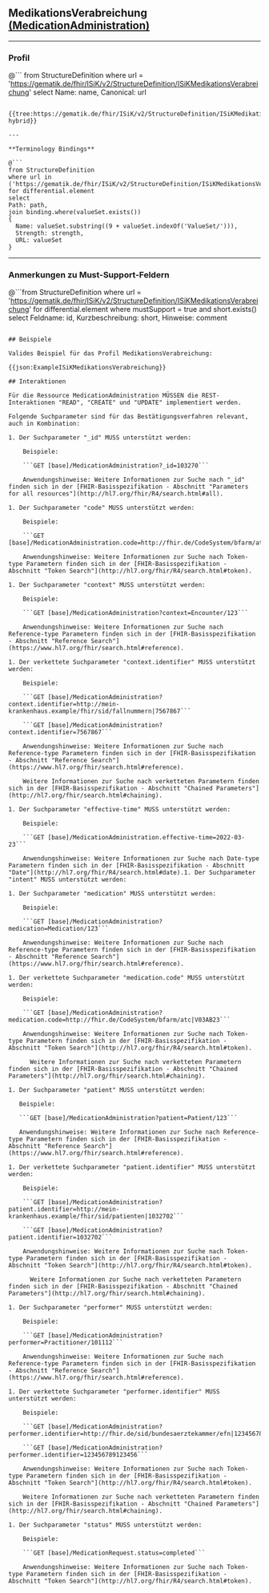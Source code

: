## MedikationsVerabreichung [(MedicationAdministration)](https://www.hl7.org/fhir/medicationadministration.html)

---

### Profil

@```
from StructureDefinition where url = 'https://gematik.de/fhir/ISiK/v2/StructureDefinition/ISiKMedikationsVerabreichung' select Name: name, Canonical: url
```

{{tree:https://gematik.de/fhir/ISiK/v2/StructureDefinition/ISiKMedikationsVerabreichung, hybrid}}

---

**Terminology Bindings**

@```
from StructureDefinition
where url in ('https://gematik.de/fhir/ISiK/v2/StructureDefinition/ISiKMedikationsVerabreichung')
for differential.element
select
Path: path,
join binding.where(valueSet.exists())
{
  Name: valueSet.substring((9 + valueSet.indexOf('ValueSet/'))),
  Strength: strength,
  URL: valueSet
}
```

---

### Anmerkungen zu Must-Support-Feldern

@```from
	StructureDefinition
where
    url = 'https://gematik.de/fhir/ISiK/v2/StructureDefinition/ISiKMedikationsVerabreichung'
for differential.element
where mustSupport = true
  and short.exists()
select
	Feldname: id, Kurzbeschreibung: short, Hinweise: comment
```

## Beispiele

Valides Beispiel für das Profil MedikationsVerabreichung:

{{json:ExampleISiKMedikationsVerabreichung}}

## Interaktionen

Für die Ressource MedicationAdministration MÜSSEN die REST-Interaktionen "READ", "CREATE" und "UPDATE" implementiert werden.

Folgende Suchparameter sind für das Bestätigungsverfahren relevant, auch in Kombination:

1. Der Suchparameter "_id" MUSS unterstützt werden:

    Beispiele:

    ```GET [base]/MedicationAdministration?_id=103270```

    Anwendungshinweise: Weitere Informationen zur Suche nach "_id" finden sich in der [FHIR-Basisspezifikation - Abschnitt "Parameters for all resources"](http://hl7.org/fhir/R4/search.html#all).

1. Der Suchparameter "code" MUSS unterstützt werden:

    Beispiele:

    ```GET [base]/MedicationAdministration.code=http://fhir.de/CodeSystem/bfarm/atc|V03AB23```

    Anwendungshinweise: Weitere Informationen zur Suche nach Token-type Parametern finden sich in der [FHIR-Basisspezifikation - Abschnitt "Token Search"](http://hl7.org/fhir/R4/search.html#token).

1. Der Suchparameter "context" MUSS unterstützt werden:

    Beispiele:

    ```GET [base]/MedicationAdministration?context=Encounter/123```

    Anwendungshinweise: Weitere Informationen zur Suche nach Reference-type Parametern finden sich in der [FHIR-Basisspezifikation - Abschnitt "Reference Search"](https://www.hl7.org/fhir/search.html#reference).

1. Der verkettete Suchparameter "context.identifier" MUSS unterstützt werden:

    Beispiele:

    ```GET [base]/MedicationAdministration?context.identifier=http://mein-krankenhaus.example/fhir/sid/fallnummern|7567867```

    ```GET [base]/MedicationAdministration?context.identifier=7567867```

    Anwendungshinweise: Weitere Informationen zur Suche nach Reference-type Parametern finden sich in der [FHIR-Basisspezifikation - Abschnitt "Reference Search"](https://www.hl7.org/fhir/search.html#reference).

    Weitere Informationen zur Suche nach verketteten Parametern finden sich in der [FHIR-Basisspezifikation - Abschnitt "Chained Parameters"](http://hl7.org/fhir/search.html#chaining).

1. Der Suchparameter "effective-time" MUSS unterstützt werden:

    Beispiele:

    ```GET [base]/MedicationAdministration.effective-time=2022-03-23```

    Anwendungshinweise: Weitere Informationen zur Suche nach Date-type Parametern finden sich in der [FHIR-Basisspezifikation - Abschnitt "Date"](http://hl7.org/fhir/R4/search.html#date).1. Der Suchparameter "intent" MUSS unterstützt werden:

1. Der Suchparameter "medication" MUSS unterstützt werden:

    Beispiele:

    ```GET [base]/MedicationAdministration?medication=Medication/123```

    Anwendungshinweise: Weitere Informationen zur Suche nach Reference-type Parametern finden sich in der [FHIR-Basisspezifikation - Abschnitt "Reference Search"](https://www.hl7.org/fhir/search.html#reference).

1. Der verkettete Suchparameter "medication.code" MUSS unterstützt werden:

    Beispiele:

    ```GET [base]/MedicationAdministration?medication.code=http://fhir.de/CodeSystem/bfarm/atc|V03AB23```

    Anwendungshinweise: Weitere Informationen zur Suche nach Token-type Parametern finden sich in der [FHIR-Basisspezifikation - Abschnitt "Token Search"](http://hl7.org/fhir/R4/search.html#token).

	  Weitere Informationen zur Suche nach verketteten Parametern finden sich in der [FHIR-Basisspezifikation - Abschnitt "Chained Parameters"](http://hl7.org/fhir/search.html#chaining).

1. Der Suchparameter "patient" MUSS unterstützt werden:

   Beispiele:

   ```GET [base]/MedicationAdministration?patient=Patient/123```

   Anwendungshinweise: Weitere Informationen zur Suche nach Reference-type Parametern finden sich in der [FHIR-Basisspezifikation - Abschnitt "Reference Search"](https://www.hl7.org/fhir/search.html#reference).

1. Der verkettete Suchparameter "patient.identifier" MUSS unterstützt werden:

    Beispiele:

    ```GET [base]/MedicationAdministration?patient.identifier=http://mein-krankenhaus.example/fhir/sid/patienten|1032702```

    ```GET [base]/MedicationAdministration?patient.identifier=1032702```

    Anwendungshinweise: Weitere Informationen zur Suche nach Token-type Parametern finden sich in der [FHIR-Basisspezifikation - Abschnitt "Token Search"](http://hl7.org/fhir/R4/search.html#token).

	  Weitere Informationen zur Suche nach verketteten Parametern finden sich in der [FHIR-Basisspezifikation - Abschnitt "Chained Parameters"](http://hl7.org/fhir/search.html#chaining).

1. Der Suchparameter "performer" MUSS unterstützt werden:

    Beispiele:

    ```GET [base]/MedicationAdministration?performer=Practitioner/101112```

    Anwendungshinweise: Weitere Informationen zur Suche nach Reference-type Parametern finden sich in der [FHIR-Basisspezifikation - Abschnitt "Reference Search"](https://www.hl7.org/fhir/search.html#reference).

1. Der verkettete Suchparameter "performer.identifier" MUSS unterstützt werden:

    Beispiele:

    ```GET [base]/MedicationAdministration?performer.identifier=http://fhir.de/sid/bundesaerztekammer/efn|123456789123456```

    ```GET [base]/MedicationAdministration?performer.identifier=123456789123456```

    Anwendungshinweise: Weitere Informationen zur Suche nach Token-type Parametern finden sich in der [FHIR-Basisspezifikation - Abschnitt "Token Search"](http://hl7.org/fhir/R4/search.html#token).

    Weitere Informationen zur Suche nach verketteten Parametern finden sich in der [FHIR-Basisspezifikation - Abschnitt "Chained Parameters"](http://hl7.org/fhir/search.html#chaining).

1. Der Suchparameter "status" MUSS unterstützt werden:

    Beispiele:

    ```GET [base]/MedicationRequest.status=completed```

    Anwendungshinweise: Weitere Informationen zur Suche nach Token-type Parametern finden sich in der [FHIR-Basisspezifikation - Abschnitt "Token Search"](http://hl7.org/fhir/R4/search.html#token).
